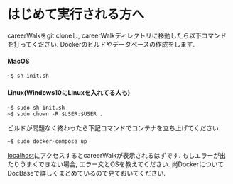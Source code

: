 # はじめて実行される方へ
careerWalkをgit cloneし, careerWalkディレクトリに移動したら以下コマンドを打ってください. 
Dockerのビルドやデータベースの作成をします.

#### MacOS
```
~$ sh init.sh
```
#### Linux(Windows10にLinuxを入れてる人も)
```
~$ sudo sh init.sh
~$ sudo chown -R $USER:$USER .
```

ビルドが問題なく終わったら下記コマンドでコンテナを立ち上げてください.
```
~$ sudo docker-compose up
```
[localhost](http://127.0.0.1)にアクセスするとcareerWalkが表示されるはずです.
もしエラーが出たりうまくできない場合, エラー文とOSを教えてください. 
尚DockerについてDocBaseで詳しくまとめているので見ておいてください.
